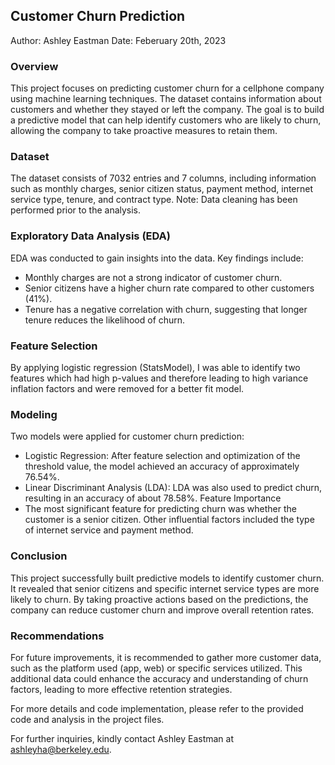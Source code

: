 ## Customer Churn Prediction 
Author: Ashley Eastman
Date: Feberuary 20th, 2023

### Overview
This project focuses on predicting customer churn for a cellphone company using machine learning techniques. The dataset contains information about customers and whether they stayed or left the company. The goal is to build a predictive model that can help identify customers who are likely to churn, allowing the company to take proactive measures to retain them.

### Dataset
The dataset consists of 7032 entries and 7 columns, including information such as monthly charges, senior citizen status, payment method, internet service type, tenure, and contract type. Note: Data cleaning has been performed prior to the analysis.

### Exploratory Data Analysis (EDA)
EDA was conducted to gain insights into the data. Key findings include:

- Monthly charges are not a strong indicator of customer churn.
- Senior citizens have a higher churn rate compared to other customers (41%).
- Tenure has a negative correlation with churn, suggesting that longer tenure reduces the likelihood of churn.

### Feature Selection
By applying logistic regression (StatsModel), I was able to identify two features which had high p-values and therefore leading to high variance inflation factors and were removed for a better fit model. 

### Modeling
Two models were applied for customer churn prediction:

- Logistic Regression: After feature selection and optimization of the threshold value, the model achieved an accuracy of approximately 76.54%.
- Linear Discriminant Analysis (LDA): LDA was also used to predict churn, resulting in an accuracy of about 78.58%.
Feature Importance
- The most significant feature for predicting churn was whether the customer is a senior citizen. Other influential factors included the type of internet service and payment method.

### Conclusion
This project successfully built predictive models to identify customer churn. It revealed that senior citizens and specific internet service types are more likely to churn. By taking proactive actions based on the predictions, the company can reduce customer churn and improve overall retention rates.

### Recommendations
For future improvements, it is recommended to gather more customer data, such as the platform used (app, web) or specific services utilized. This additional data could enhance the accuracy and understanding of churn factors, leading to more effective retention strategies.

For more details and code implementation, please refer to the provided code and analysis in the project files.

For further inquiries, kindly contact Ashley Eastman at ashleyha@berkeley.edu.
